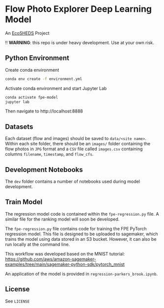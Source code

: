 # Flow Photo Explorer Deep Learning Model

An [EcoSHEDS](https://www.usgs.gov/apps/ecosheds/) Project

:bangbang: **WARNING**: this repo is under heavy development. Use at your own risk.

## Python Environment

Create conda environment

```sh
conda env create -f environment.yml
```

Activate conda environment and start Jupyter Lab

```sh
conda activate fpe-model
jupyter lab
```

Then navigate to http://localhost:8888

## Datasets

Each dataset (flow and images) should be saved to `data/<site name>`. Within each site folder, there should be an `images/` folder containing the flow photos in `JPG` format and a `CSV` file called `images.csv` containing columns `filename`, `timestamp`, and `flow_cfs`.

## Development Notebooks

The `dev` folder contains a number of notebooks used during model development.

## Train Model

The regression model code is contained within the `fpe-regression.py` file. A similar file for the ranking model will soon be developed.

The `fpe-regression.py` file contains code for training the FPE PyTorch regression model. This file is designed to be uploaded to sagemaker, which trains the model using data stored in an S3 bucket. However, it can also be run locally at the command line.

This workflow was developed based on the MNIST tutorial: https://github.com/aws/amazon-sagemaker-examples/tree/main/sagemaker-python-sdk/pytorch_mnist

An application of the model is provided in `regression-parkers_brook.ipynb`.

## License

See `LICENSE`